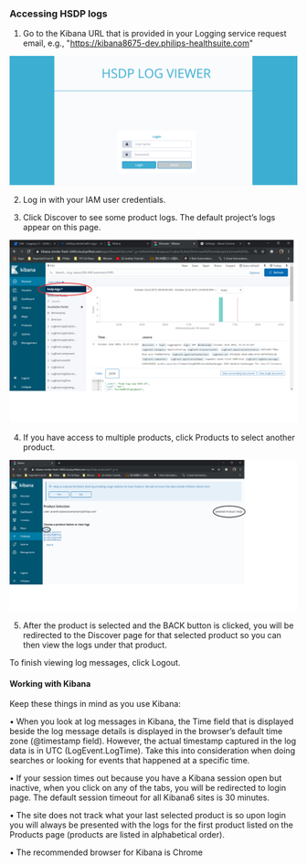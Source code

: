 ### Accessing HSDP logs

1. Go to the Kibana URL that is provided in your Logging service request email, e.g., "https://kibana8675-dev.philips-healthsuite.com"

![](media/kibana_01.png)

2. Log in with your IAM user credentials.

3. Click Discover to see some product logs. The default project’s logs appear on this page.

![](media/kibana_02.png)

4. If you have access to multiple products, click Products to select another product.

![](media/kibana_03.png)

5. After the product is selected and the BACK button is clicked, you will be redirected to the Discover page for that selected product so you can then view the logs under that product.

​​​​​​​To finish viewing log messages, click Logout.


#### Working with Kibana

Keep these things in mind as you use Kibana:

• When you look at log messages in Kibana, the Time field that is displayed beside the log message details is displayed in the browser’s default time zone (@timestamp field). However, the actual timestamp captured in the log data is in UTC (LogEvent.LogTime). Take this into consideration when doing searches or looking for events that happened at a specific time.

• If your session times out because you have a Kibana session open but inactive, when you click on any of the tabs, you will be redirected to login page. The default session timeout for all Kibana6 sites is 30 minutes.

• The site does not track what your last selected product is so upon login you will always be presented with the logs for the first product listed on the Products page (products are listed in alphabetical order).

• The recommended browser for Kibana is Chrome
